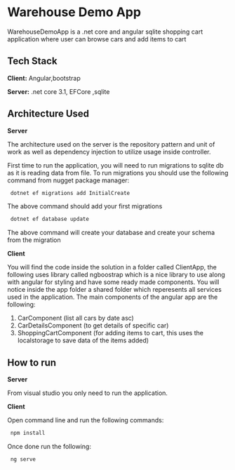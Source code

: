 
# Warehouse Demo App

WarehouseDemoApp is a .net core and angular sqlite shopping cart application where user can browse cars and add items to cart

## Tech Stack

**Client:** Angular,bootstrap

**Server:** .net core 3.1, EFCore ,sqlite

## Architecture Used

**Server**

The architecture used on the server is the repository pattern and unit of work as well as dependency injection to utilize usage inside controller.

First time to run the application, you will need to run migrations to sqlite db as it is reading data from file. To run migrations you should use the following command from nugget package manager:
```bash
 dotnet ef migrations add InitialCreate
```
The above command should add your first migrations

```bash
 dotnet ef database update
```
The above command will create your database and create your schema from the migration

**Client**

You will find the code inside the solution in a folder called ClientApp, the following uses library called ngboostrap which is a nice library to use along with angular for styling and have some ready made components. You will notice inside the app folder a shared folder which reperesents all services used in the application. The main components of the angular app are the following:

1. CarComponent (list all cars by date asc)
2. CarDetailsComponent (to get details of specific car)
3. ShoppingCartComponent (for adding items to cart, this uses the localstorage to save data of the items added)

## How to run

**Server**

 From visual studio you only need to run the application.

 **Client**
 
Open command line and run the following commands:

```bash
 npm install
```
Once done run the following:

```bash
 ng serve
```

